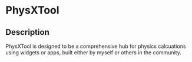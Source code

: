 # **PhysXTool**

## Description
PhysXTool is designed to be a comprehensive hub for physics calcuations using widgets or apps, built either by myself or others in the community.

